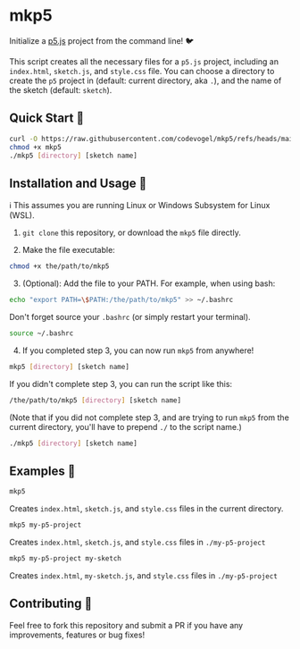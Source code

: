 # mkp5
Initialize a [p5.js](https://p5js.org/) project from the command line! 🐦

This script creates all the necessary files for a `p5.js` project, including an `index.html`, `sketch.js`, and `style.css` file. You can choose a directory to create the `p5` project in (default: current directory, aka `.`), and the name of the sketch (default: `sketch`).

## Quick Start 🚀
 
```bash
curl -O https://raw.githubusercontent.com/codevogel/mkp5/refs/heads/main/mkp5
chmod +x mkp5
./mkp5 [directory] [sketch name]
```

## Installation and Usage 🔧

ℹ️ This assumes you are running Linux or Windows Subsystem for Linux (WSL).

1. `git clone` this repository, or download the `mkp5` file directly.

2. Make the file executable:

```bash
chmod +x the/path/to/mkp5
```

3. (Optional): Add the file to your PATH. For example, when using bash:

```bash
echo "export PATH=\$PATH:/the/path/to/mkp5" >> ~/.bashrc
```

Don't forget source your `.bashrc` (or simply restart your terminal).

```bash
source ~/.bashrc
```

4. If you completed step 3, you can now run `mkp5` from anywhere! 
```bash
mkp5 [directory] [sketch name]
```

If you didn't complete step 3, you can run the script like this:

```bash
/the/path/to/mkp5 [directory] [sketch name]
```

(Note that if you did not complete step 3, and are trying to run `mkp5` from the current directory, you'll have to prepend `./` to the script name.)

```bash
./mkp5 [directory] [sketch name]
```

## Examples 📙

```bash
mkp5
```

Creates `index.html`, `sketch.js`, and `style.css` files in the current directory.

```bash
mkp5 my-p5-project
```
Creates `index.html`, `sketch.js`, and `style.css` files in `./my-p5-project` 

```bash
mkp5 my-p5-project my-sketch
```

Creates `index.html`, `my-sketch.js`, and `style.css` files in `./my-p5-project`

## Contributing 🤝

Feel free to fork this repository and submit a PR if you have any improvements, features or bug fixes!
